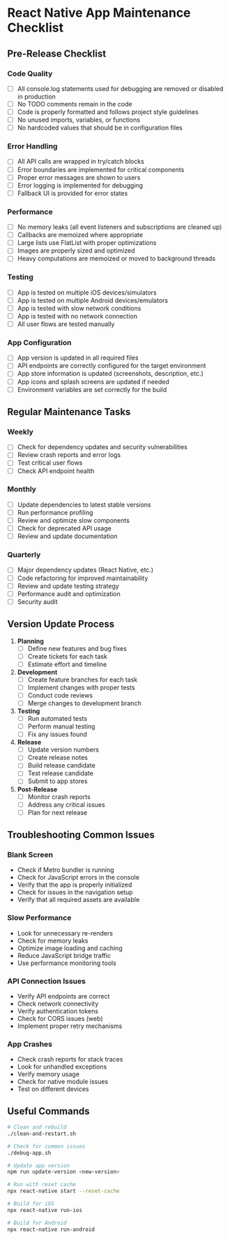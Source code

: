 # React Native App Maintenance Checklist

## Pre-Release Checklist

### Code Quality
- [ ] All console.log statements used for debugging are removed or disabled in production
- [ ] No TODO comments remain in the code
- [ ] Code is properly formatted and follows project style guidelines
- [ ] No unused imports, variables, or functions
- [ ] No hardcoded values that should be in configuration files

### Error Handling
- [ ] All API calls are wrapped in try/catch blocks
- [ ] Error boundaries are implemented for critical components
- [ ] Proper error messages are shown to users
- [ ] Error logging is implemented for debugging
- [ ] Fallback UI is provided for error states

### Performance
- [ ] No memory leaks (all event listeners and subscriptions are cleaned up)
- [ ] Callbacks are memoized where appropriate
- [ ] Large lists use FlatList with proper optimizations
- [ ] Images are properly sized and optimized
- [ ] Heavy computations are memoized or moved to background threads

### Testing
- [ ] App is tested on multiple iOS devices/simulators
- [ ] App is tested on multiple Android devices/emulators
- [ ] App is tested with slow network conditions
- [ ] App is tested with no network connection
- [ ] All user flows are tested manually

### App Configuration
- [ ] App version is updated in all required files
- [ ] API endpoints are correctly configured for the target environment
- [ ] App store information is updated (screenshots, description, etc.)
- [ ] App icons and splash screens are updated if needed
- [ ] Environment variables are set correctly for the build

## Regular Maintenance Tasks

### Weekly
- [ ] Check for dependency updates and security vulnerabilities
- [ ] Review crash reports and error logs
- [ ] Test critical user flows
- [ ] Check API endpoint health

### Monthly
- [ ] Update dependencies to latest stable versions
- [ ] Run performance profiling
- [ ] Review and optimize slow components
- [ ] Check for deprecated API usage
- [ ] Review and update documentation

### Quarterly
- [ ] Major dependency updates (React Native, etc.)
- [ ] Code refactoring for improved maintainability
- [ ] Review and update testing strategy
- [ ] Performance audit and optimization
- [ ] Security audit

## Version Update Process

1. **Planning**
   - [ ] Define new features and bug fixes
   - [ ] Create tickets for each task
   - [ ] Estimate effort and timeline

2. **Development**
   - [ ] Create feature branches for each task
   - [ ] Implement changes with proper tests
   - [ ] Conduct code reviews
   - [ ] Merge changes to development branch

3. **Testing**
   - [ ] Run automated tests
   - [ ] Perform manual testing
   - [ ] Fix any issues found

4. **Release**
   - [ ] Update version numbers
   - [ ] Create release notes
   - [ ] Build release candidate
   - [ ] Test release candidate
   - [ ] Submit to app stores

5. **Post-Release**
   - [ ] Monitor crash reports
   - [ ] Address any critical issues
   - [ ] Plan for next release

## Troubleshooting Common Issues

### Blank Screen
- Check if Metro bundler is running
- Check for JavaScript errors in the console
- Verify that the app is properly initialized
- Check for issues in the navigation setup
- Verify that all required assets are available

### Slow Performance
- Look for unnecessary re-renders
- Check for memory leaks
- Optimize image loading and caching
- Reduce JavaScript bridge traffic
- Use performance monitoring tools

### API Connection Issues
- Verify API endpoints are correct
- Check network connectivity
- Verify authentication tokens
- Check for CORS issues (web)
- Implement proper retry mechanisms

### App Crashes
- Check crash reports for stack traces
- Look for unhandled exceptions
- Verify memory usage
- Check for native module issues
- Test on different devices

## Useful Commands

```bash
# Clean and rebuild
./clean-and-restart.sh

# Check for common issues
./debug-app.sh

# Update app version
npm run update-version <new-version>

# Run with reset cache
npx react-native start --reset-cache

# Build for iOS
npx react-native run-ios

# Build for Android
npx react-native run-android
```
